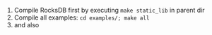 1. Compile RocksDB first by executing `make static_lib` in parent dir
2. Compile all examples: `cd examples/; make all`
3. and also
